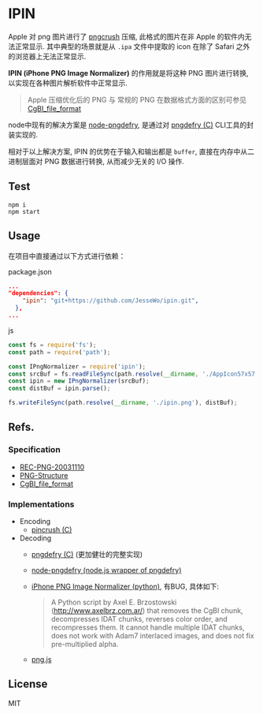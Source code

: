 # IPIN
Apple 对 png 图片进行了 [pngcrush](https://pmt.sourceforge.io/pngcrush/) 压缩, 此格式的图片在非 Apple 的软件内无法正常显示. 其中典型的场景就是从 `.ipa` 文件中提取的 icon 在除了 Safari 之外的浏览器上无法正常显示.

**IPIN (iPhone PNG Image Normalizer)** 的作用就是将这种 PNG 图片进行转换, 以实现在各种图片解析软件中正常显示.
> Apple 压缩优化后的 PNG 与 常规的 PNG 在数据格式方面的区别可参见 [CgBI_file_format](http://iphonedevwiki.net/index.php/CgBI_file_format)

node中现有的解决方案是 [node-pngdefry](https://github.com/forsigner/node-pngdefry), 是通过对 [pngdefry (C)](http://www.jongware.com/pngdefry.html) CLI工具的封装实现的. 

相对于以上解决方案, IPIN 的优势在于输入和输出都是 `buffer`, 直接在内存中从二进制层面对 PNG 数据进行转换, 从而减少无关的 I/O 操作.

## Test
```
npm i
npm start
```

## Usage
在项目中直接通过以下方式进行依赖：

package.json
```json
...
"dependencies": {
    "ipin": "git+https://github.com/JesseWo/ipin.git",
  },
...
```
js
```javascript
const fs = require('fs');
const path = require('path');

const IPngNormalizer = require('ipin');
const srcBuf = fs.readFileSync(path.resolve(__dirname, './AppIcon57x57.png'))
const ipin = new IPngNormalizer(srcBuf);
const distBuf = ipin.parse();

fs.writeFileSync(path.resolve(__dirname, './ipin.png'), distBuf);
```

## Refs.
### Specification
- [REC-PNG-20031110](https://www.w3.org/TR/2003/REC-PNG-20031110/)
- [PNG-Structure](http://www.libpng.org/pub/png/spec/1.0/PNG-Structure.html)
- [CgBI_file_format](http://iphonedevwiki.net/index.php/CgBI_file_format)
### Implementations
- Encoding
  - [pincrush (C)](https://github.com/DHowett/pincrush)
- Decoding
  - [pngdefry (C)](http://www.jongware.com/pngdefry.html) (更加健壮的完整实现)
  - [node-pngdefry (node.js wrapper of pngdefry)](https://github.com/forsigner/node-pngdefry)
  - [iPhone PNG Image Normalizer (python)](https://axelbrz.com/?mod=iphone-png-images-normalizer), 有BUG, 具体如下:
    > A Python script by Axel E. Brzostowski (http://www.axelbrz.com.ar/) that removes the CgBI chunk, decompresses IDAT chunks, reverses color order, and recompresses them. It cannot handle multiple IDAT chunks, does not work with Adam7 interlaced images, and does not fix pre-multiplied alpha. 

  - [png.js](https://github.com/TencentWSRD/png.js)

## License
MIT
